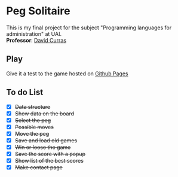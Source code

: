 # Peg Solitaire
This is my final project for the subject "Programming languages for administration" at UAI.
<br> **Professor**: [David Curras](https://github.com/davidcurras)
## Play
Give it a test to the game hosted on [Github Pages](https://franco-marini.github.io/LPPA2019-FinalPegSolitaire/#)
## To do List
- [x] ~~Data structure~~
- [x] ~~Show data on the board~~
- [x] ~~Select the peg~~
- [x] ~~Possible moves~~
- [x] ~~Move the peg~~
- [X] ~~Save and load old games~~
- [X] ~~Win or loose the game~~
- [X] ~~Save the score with a popup~~ 
- [X] ~~Show list of the best scores~~
- [X] ~~Make contact page~~